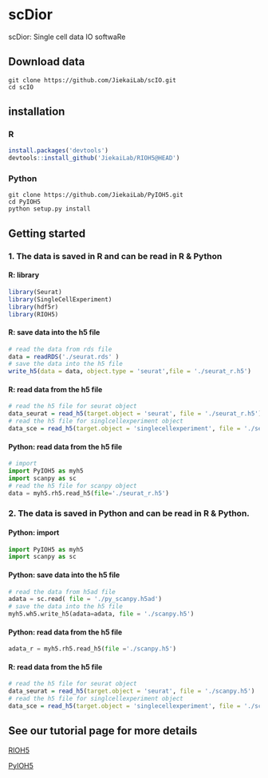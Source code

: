 # scDior
scDior: Single cell data IO softwaRe

## Download data

```shell
git clone https://github.com/JiekaiLab/scIO.git
cd scIO
```



## installation

### R

```R
install.packages('devtools')
devtools::install_github('JiekaiLab/RIOH5@HEAD')
```

### Python

```shell
git clone https://github.com/JiekaiLab/PyIOH5.git
cd PyIOH5
python setup.py install
```



## Getting started

### 1. The data is saved in R and can be read in R & Python

#### R: library

```R
library(Seurat)
library(SingleCellExperiment)
library(hdf5r)
library(RIOH5)
```

#### R: save data into the h5 file

```R
# read the data from rds file
data = readRDS('./seurat.rds' )
# save the data into the h5 file 
write_h5(data = data, object.type = 'seurat',file = './seurat_r.h5')
```

#### R: read data from the h5 file

```R
# read the h5 file for seurat object
data_seurat = read_h5(target.object = 'seurat', file = './seurat_r.h5')
# read the h5 file for singlcellexperiment object
data_sce = read_h5(target.object = 'singlecellexperiment', file = './seurat_r.h5')
```

 #### Python: read data from the h5 file

```python
# import 
import PyIOH5 as myh5
import scanpy as sc
# read the h5 file for scanpy object
data = myh5.rh5.read_h5(file='./seurat_r.h5')
```



### 2. The data is saved in Python and can be read in R & Python.

#### Python: import

```Python
import PyIOH5 as myh5
import scanpy as sc
```

#### Python: save data into the h5 file

```Python
# read the data from h5ad file
adata = sc.read( file = './py_scanpy.h5ad')
# save the data into the h5 file 
myh5.wh5.write_h5(adata=adata, file = './scanpy.h5')
```

#### Python: read data from the h5 file

```Python
adata_r = myh5.rh5.read_h5(file ='./scanpy.h5')
```

#### R: read data from the h5 file 

```R
# read the h5 file for seurat object
data_seurat = read_h5(target.object = 'seurat', file = './scanpy.h5')
# read the h5 file for singlcellexperiment object
data_sce = read_h5(target.object = 'singlecellexperiment', file = './scanpy.h5')
```



 ## See our tutorial page for more details 

[RIOH5](https://jiekailab.github.io/scIO/sc_data_IO_r.html)

[PyIOH5](https://jiekailab.github.io/scIO/sc_data_IO_python.html)



